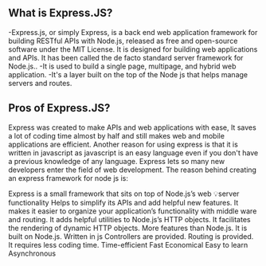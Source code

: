 ## What is Express.JS?

-Express.js, or simply Express, is a back end web application framework for building RESTful APIs with Node.js, released as free and open-source software under the MIT License. It is designed for building web applications and APIs. It has been called the de facto standard server framework for Node.js..
-It is used to build a single page, multipage, and hybrid web application.
-It's a layer built on the top of the Node js that helps manage servers and routes.



## Pros of Express.JS?

Express was created to make APIs and web applications with ease,
It saves a lot of coding time almost by half and still makes web and
mobile applications are efficient.
Another reason for using express is that it is written in javascript as javascript is an easy language even if you don't have a previous
knowledge of any language. Express lets so many new developers enter the field of web development.
The reason behind creating an express framework for node js is:

Express is a small framework that sits on top of Node.js’s web 💡server functionality
Helps to simplify its APIs and add helpful new features.
It makes it easier to organize your application’s functionality with middle ware and routing.
It adds helpful utilities to Node.js’s HTTP objects.
It facilitates the rendering of dynamic HTTP objects.
More features than Node.js.
It is built on Node.js.
Written in js
Controllers are provided.
Routing is provided.
It requires less coding time.
Time-efficient
Fast
Economical
Easy to learn
Asynchronous
